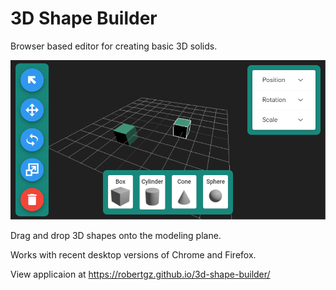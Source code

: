 # 3D Shape Builder

Browser based editor for creating basic 3D solids. 

![screen capture](https://github.com/robertgz/3d-shape-builder/blob/robertgz-patch-1/src/assets/screen-capture2020-02-20.png)


Drag and drop 3D shapes onto the modeling plane.

Works with recent desktop versions of Chrome and Firefox.

View applicaion at https://robertgz.github.io/3d-shape-builder/
